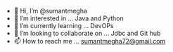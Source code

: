 - 👋 Hi, I’m @sumantmegha
- 👀 I’m interested in ... Java and Python
- 🌱 I’m currently learning ... DevOPs 
- 💞️ I’m looking to collaborate on ... Jdbc and Git hub
- 📫 How to reach me ... sumantmegha72@gmail.com

<!---
sumantmegha/sumantmegha is a ✨ special ✨ repository because its `README.md` (this file) appears on your GitHub profile.
You can click the Preview link to take a look at your changes.
--->
